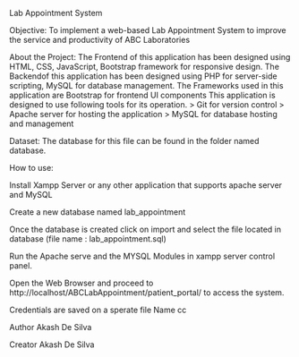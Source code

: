 Lab Appointment System

Objective:
To implement a web-based Lab Appointment System to improve the service and productivity of ABC Laboratories

About the Project:
The Frontend of this application has been designed using HTML, CSS, JavaScript, Bootstrap framework for responsive design.
The Backendof this application has been designed using PHP for server-side scripting, MySQL for database management.
The Frameworks used in this application are Bootstrap for frontend UI components
This application is designed to use following tools for its operation.
	> Git for version control
	> Apache server for hosting the application
	> MySQL for database hosting and management

Dataset:
The database for this file can be found in the folder named database.


How to use:

Install Xampp Server or any other application that supports apache server and MySQL

Create a new database named lab_appointment

Once the database is created click on import and select the file located in database (file name : lab_appointment.sql)

Run the Apache serve and the MYSQL Modules in xampp server control panel.

Open the Web Browser and proceed to http://localhost/ABCLabAppointment/patient_portal/ to access the system. 

Credentials are saved on a sperate file Name cc



Author 
Akash De Silva 

Creator
Akash De Silva